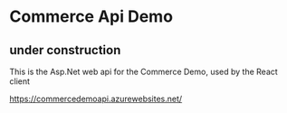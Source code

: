 # Commerce Api Demo

## under construction

This is the Asp.Net web api for the Commerce Demo, used by the React client

https://commercedemoapi.azurewebsites.net/
